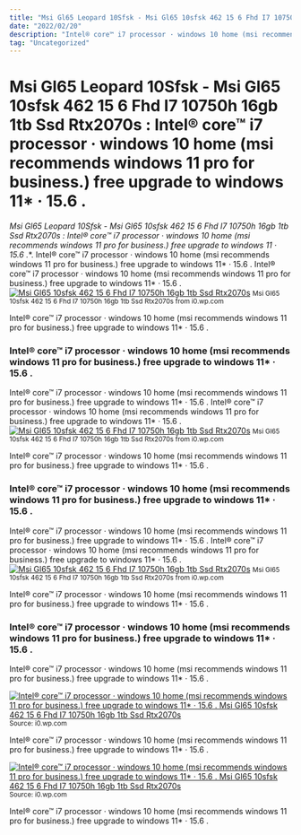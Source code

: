 ```yaml
---
title: "Msi Gl65 Leopard 10Sfsk - Msi Gl65 10sfsk 462 15 6 Fhd I7 10750h 16gb 1tb Ssd Rtx2070s : Intel® core™ i7 processor · windows 10 home (msi recommends windows 11 pro for business.) free upgrade to windows 11* · 15.6 ."
date: "2022/02/20"
description: "Intel® core™ i7 processor · windows 10 home (msi recommends windows 11 pro for business.) free upgrade to windows 11* · 15.6 ."
tag: "Uncategorized"
---
```


# Msi Gl65 Leopard 10Sfsk - Msi Gl65 10sfsk 462 15 6 Fhd I7 10750h 16gb 1tb Ssd Rtx2070s : Intel® core™ i7 processor · windows 10 home (msi recommends windows 11 pro for business.) free upgrade to windows 11* · 15.6 .
**Msi Gl65 Leopard 10Sfsk - Msi Gl65 10sfsk 462 15 6 Fhd I7 10750h 16gb 1tb Ssd Rtx2070s : Intel® core™ i7 processor · windows 10 home (msi recommends windows 11 pro for business.) free upgrade to windows 11* · 15.6 .**. Intel® core™ i7 processor · windows 10 home (msi recommends windows 11 pro for business.) free upgrade to windows 11* · 15.6 .
Intel® core™ i7 processor · windows 10 home (msi recommends windows 11 pro for business.) free upgrade to windows 11* · 15.6 .
[![Msi Gl65 10sfsk 462 15 6 Fhd I7 10750h 16gb 1tb Ssd Rtx2070s](https://i0.wp.com/363450108376 "Msi Gl65 10sfsk 462 15 6 Fhd I7 10750h 16gb 1tb Ssd Rtx2070s")](https://i0.wp.com/363450108376)
<small>Msi Gl65 10sfsk 462 15 6 Fhd I7 10750h 16gb 1tb Ssd Rtx2070s from i0.wp.com</small>

Intel® core™ i7 processor · windows 10 home (msi recommends windows 11 pro for business.) free upgrade to windows 11* · 15.6 .

### Intel® core™ i7 processor · windows 10 home (msi recommends windows 11 pro for business.) free upgrade to windows 11* · 15.6 .
Intel® core™ i7 processor · windows 10 home (msi recommends windows 11 pro for business.) free upgrade to windows 11* · 15.6 .
Intel® core™ i7 processor · windows 10 home (msi recommends windows 11 pro for business.) free upgrade to windows 11* · 15.6 .
[![Msi Gl65 10sfsk 462 15 6 Fhd I7 10750h 16gb 1tb Ssd Rtx2070s](https://i0.wp.com/363450108376 "Msi Gl65 10sfsk 462 15 6 Fhd I7 10750h 16gb 1tb Ssd Rtx2070s")](https://i0.wp.com/363450108376)
<small>Msi Gl65 10sfsk 462 15 6 Fhd I7 10750h 16gb 1tb Ssd Rtx2070s from i0.wp.com</small>

Intel® core™ i7 processor · windows 10 home (msi recommends windows 11 pro for business.) free upgrade to windows 11* · 15.6 .

### Intel® core™ i7 processor · windows 10 home (msi recommends windows 11 pro for business.) free upgrade to windows 11* · 15.6 .
Intel® core™ i7 processor · windows 10 home (msi recommends windows 11 pro for business.) free upgrade to windows 11* · 15.6 .
Intel® core™ i7 processor · windows 10 home (msi recommends windows 11 pro for business.) free upgrade to windows 11* · 15.6 .
[![Msi Gl65 10sfsk 462 15 6 Fhd I7 10750h 16gb 1tb Ssd Rtx2070s](https://i0.wp.com/363450108376 "Msi Gl65 10sfsk 462 15 6 Fhd I7 10750h 16gb 1tb Ssd Rtx2070s")](https://i0.wp.com/363450108376)
<small>Msi Gl65 10sfsk 462 15 6 Fhd I7 10750h 16gb 1tb Ssd Rtx2070s from i0.wp.com</small>

Intel® core™ i7 processor · windows 10 home (msi recommends windows 11 pro for business.) free upgrade to windows 11* · 15.6 .

### Intel® core™ i7 processor · windows 10 home (msi recommends windows 11 pro for business.) free upgrade to windows 11* · 15.6 .
Intel® core™ i7 processor · windows 10 home (msi recommends windows 11 pro for business.) free upgrade to windows 11* · 15.6 .


[![Intel® core™ i7 processor · windows 10 home (msi recommends windows 11 pro for business.) free upgrade to windows 11* · 15.6 . Msi Gl65 10sfsk 462 15 6 Fhd I7 10750h 16gb 1tb Ssd Rtx2070s](https://i1.wp.com/â¬1,499 "Msi Gl65 10sfsk 462 15 6 Fhd I7 10750h 16gb 1tb Ssd Rtx2070s")](https://i0.wp.com/363450108376)
<small>Source: i0.wp.com</small>

Intel® core™ i7 processor · windows 10 home (msi recommends windows 11 pro for business.) free upgrade to windows 11* · 15.6 .

[![Intel® core™ i7 processor · windows 10 home (msi recommends windows 11 pro for business.) free upgrade to windows 11* · 15.6 . Msi Gl65 10sfsk 462 15 6 Fhd I7 10750h 16gb 1tb Ssd Rtx2070s](https://i1.wp.com/â¬1,499 "Msi Gl65 10sfsk 462 15 6 Fhd I7 10750h 16gb 1tb Ssd Rtx2070s")](https://i0.wp.com/363450108376)
<small>Source: i0.wp.com</small>

Intel® core™ i7 processor · windows 10 home (msi recommends windows 11 pro for business.) free upgrade to windows 11* · 15.6 .
